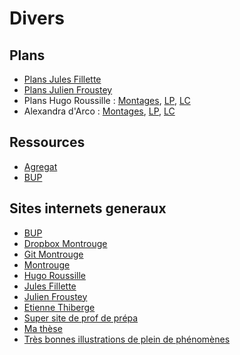 <h1> Divers </h1>

<h2> Plans </h2>

- [Plans Jules Fillette](JF.pdf) 
- [Plans Julien Froustey](JFr.pdf)
- Plans Hugo Roussille : [Montages](HR_montages.pdf), [LP](HR_physique.pdf), [LC](HR_chimie.pdf) 
- Alexandra d'Arco : [Montages](https://www.eleves.ens.fr/home/fillette/Alex_MP/), [LP](https://www.eleves.ens.fr/home/fillette/Alex_LP/), [LC](https://www.eleves.ens.fr/home/fillette/Alex_LC/)


<h2> Ressources </h2>

- [Agregat](Agregat.pdf)
- [BUP](BUP.zip)

<h2> Sites internets generaux </h2>

- [BUP](http://bupdoc.udppc.asso.fr/index.php)
- [Dropbox Montrouge](https://www.dropbox.com/sh/r5ludizflagvo9x/AACGze6owqN-NcmmYoFLIzb8a?dl=0)
- [Git Montrouge](https://montrouge-physique.github.io/)
- [Montrouge](http://ressources.agreg.phys.ens.fr/ressources/)
- [Hugo Roussille](https://arah.fr/hroussille/enseignement.html)
- [Jules Fillette](https://www.eleves.ens.fr/home/fillette/agregation.html)
- [Julien Froustey](https://www.eleves.ens.fr/home/froustey/Plans_JF_2019.pdf)
- [Etienne Thiberge](http://www.etienne-thibierge.fr/agreg.php)
- [Super site de prof de prépa](https://sites.google.com/site/denismerigoux/)
- [Ma thèse](https://tel.archives-ouvertes.fr/tel-02452302)
- [Très bonnes illustrations de plein de phénomènes](https://fr.khanacademy.org/science/physics/)

